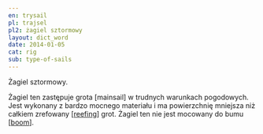 ```yaml
---
en: trysail
pl: trajsel
pl2: żagiel sztormowy
layout: dict_word
date: 2014-01-05
cat: rig
sub: type-of-sails
---
```


Żagiel sztormowy.

Żagiel ten zastępuje grota [mainsail] w trudnych warunkach pogodowych.  
Jest wykonany z bardzo mocnego materiału i ma powierzchnię mniejsza niż całkiem zrefowany [[reefing](/dict/reefing.html)] grot. 
Żagiel ten nie jest mocowany do bumu [[boom](/dict/boom.html)]. 